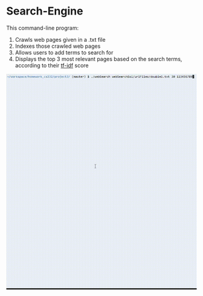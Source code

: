 # Search-Engine

This command-line program:
1. Crawls web pages given in a .txt file 
2. Indexes those crawled web pages
3. Allows users to add terms to search for
4. Displays the top 3 most relevant pages based on the search terms, according to their [tf-idf](https://en.wikipedia.org/wiki/Tf%E2%80%93idf) score

![Search Engine Program Demo](assets/search-engine-demo.gif)

